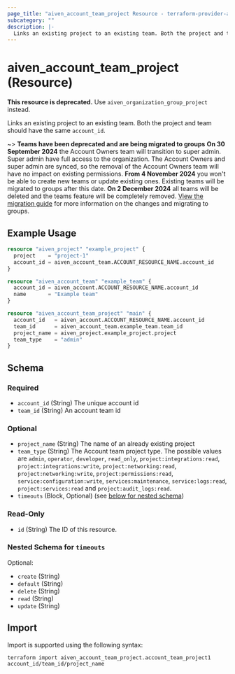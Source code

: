 ```yaml
---
page_title: "aiven_account_team_project Resource - terraform-provider-aiven"
subcategory: ""
description: |-
  Links an existing project to an existing team. Both the project and team should have the same account_id.
---
```

# aiven_account_team_project (Resource)

**This resource is deprecated.** Use `aiven_organization_group_project` instead.

Links an existing project to an existing team. Both the project and team should have the same `account_id`.

~> **Teams have been deprecated and are being migrated to groups**
**On 30 September 2024** the Account Owners team will transition to super admin. Super admin have full access to the organization.
The Account Owners and super admin are synced, so the removal of the Account Owners team will have no impact on existing permissions.
**From 4 November 2024** you won't be able to create new teams or update existing ones. Existing teams will be migrated to groups after
this date. **On 2 December 2024** all teams will be deleted and the teams feature will be completely removed. [View the 
migration guide](https://aiven.io/docs/tools/terraform/howto/migrate-from-teams-to-groups) for more information on the changes and migrating to groups.


## Example Usage
```terraform
resource "aiven_project" "example_project" {
  project    = "project-1"
  account_id = aiven_account_team.ACCOUNT_RESOURCE_NAME.account_id
}

resource "aiven_account_team" "example_team" {
  account_id = aiven_account.ACCOUNT_RESOURCE_NAME.account_id
  name       = "Example team"
}

resource "aiven_account_team_project" "main" {
  account_id   = aiven_account.ACCOUNT_RESOURCE_NAME.account_id
  team_id      = aiven_account_team.example_team.team_id
  project_name = aiven_project.example_project.project
  team_type    = "admin"
}
```
<!-- schema generated by tfplugindocs -->
## Schema

### Required

- `account_id` (String) The unique account id
- `team_id` (String) An account team id

### Optional

- `project_name` (String) The name of an already existing project
- `team_type` (String) The Account team project type. The possible values are `admin`, `operator`, `developer`, `read_only`, `project:integrations:read`, `project:integrations:write`, `project:networking:read`, `project:networking:write`, `project:permissions:read`, `service:configuration:write`, `services:maintenance`, `service:logs:read`, `project:services:read` and `project:audit_logs:read`.
- `timeouts` (Block, Optional) (see [below for nested schema](#nestedblock--timeouts))

### Read-Only

- `id` (String) The ID of this resource.

<a id="nestedblock--timeouts"></a>
### Nested Schema for `timeouts`

Optional:

- `create` (String)
- `default` (String)
- `delete` (String)
- `read` (String)
- `update` (String)
## Import
Import is supported using the following syntax:
```shell
terraform import aiven_account_team_project.account_team_project1 account_id/team_id/project_name
```
